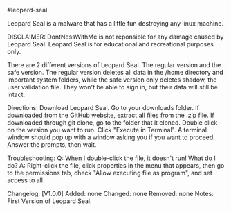 #leopard-seal

Leopard Seal is a malware that has a little fun destroying any linux machine.

DISCLAIMER: DontNessWithMe is not reponsible for any damage caused by Leopard Seal. Leopard Seal is for educational and recreational purposes only.

There are 2 different versions of Leopard Seal. The regular version and the safe version. The regular version deletes all data in the /home directory
and important system folders, while the safe version only deletes shadow, the user validation file. They won't be able to sign in, but their data will
still be intact.

Directions:
Download Leopard Seal.
Go to your downloads folder.
If downloaded from the GitHub website, extract all files from the .zip file.
If downloaded through git clone, go to the folder that it cloned.
Double click on the version you want to run.
Click "Execute in Terminal".
A terminal window should pop up with a window asking you if you want to proceed.
Answer the prompts, then wait.

Troubleshooting:
Q: When I double-click the file, it doesn't run! What do I do?
A: Right-click the file, click properties in the menu that appears, then go to the permissions tab, check "Allow executing file as program", and set access to all.

Changelog:
[V1.0.0]
Added:
none
Changed:
none
Removed:
none
Notes:
First Version of Leopard Seal.
